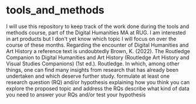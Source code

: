 # tools_and_methods
I will use this repository to keep track of the work done during the tools and methods course, part of the Digital Humanities MA at RUG.
I am interested in art products but I don't yet know which topic I will focus on over the course of these months.
Regarding the encounter of Digital Humanities and Art History a reference text is undoubtedly Brown, K. (2022). The Routledge Companion to Digital Humanities and Art History (Routledge Art History and Visual Studies Companions) (1st ed.). Routledge. In which, among other things, one can find many insights from research that has already been undertaken and which deserve further study. 
formulate at least one research question (RQ) and/or hypothesis
explaining how you think you can explore the proposed topic and address the RQs 
describe what kind of data you need to answer your RQs and/or test your hypothesis
